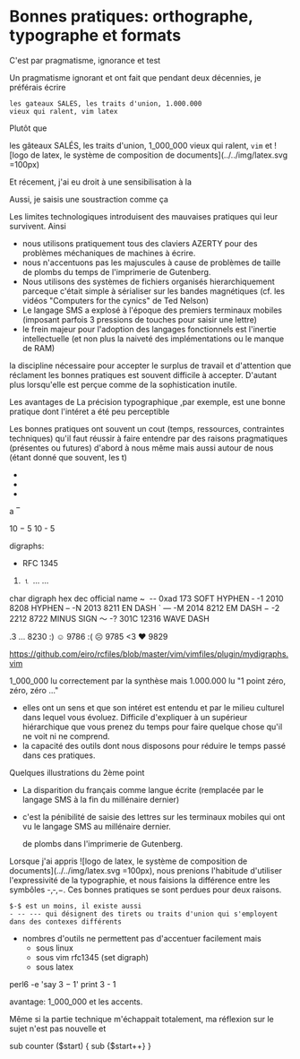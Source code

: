 # Bonnes pratiques: orthographe, typographe et formats

C'est par pragmatisme, ignorance et test

Un pragmatisme ignorant et ont fait que pendant deux décennies, je préférais écrire

    les gateaux SALES, les traits d'union, 1.000.000
    vieux qui ralent, vim latex

Plutôt que

<quote>les gâteaux SALÉS, les traits d'union, 1_000_000 vieux qui ralent, `vim`
et ![logo de latex, le système de composition de documents](../../img/latex.svg =100px)
</quote>

Et récement, j'ai eu droit à une sensibilisation à la 

Aussi, je saisis une soustraction comme ça


Les limites technologiques introduisent des mauvaises pratiques qui leur
survivent. Ainsi

* nous utilisons pratiquement tous des claviers AZERTY pour des problèmes
  méchaniques de machines à écrire.
* nous n'accentuons pas les majuscules à cause de problèmes de taille de plombs
  du temps de l'imprimerie de Gutenberg.
* Nous utilisons des systèmes de fichiers organisés hierarchiquement parceque
  c'était simple à sérialiser sur les bandes magnétiques
  (cf. les vidéos "Computers for the cynics" de Ted Nelson)
* Le langage SMS a explosé à l'époque des premiers terminaux mobiles (imposant
  parfois 3 pressions de touches pour saisir une lettre)
* le frein majeur pour l'adoption des langages fonctionnels est l'inertie
  intellectuelle (et non plus la naiveté des implémentations ou le manque de RAM)

la discipline nécessaire pour accepter le surplus de travail et d'attention
que réclament les bonnes pratiques est souvent difficile à accepter. D'autant
plus lorsqu'elle est perçue comme de la sophistication inutile.



Les avantages de 
La précision typographique ,par exemple, est une bonne pratique dont l'intéret
a été peu perceptible




Les bonnes pratiques ont souvent un cout (temps, ressources, contraintes
techniques) qu'il faut réussir à faire entendre par des raisons pragmatiques
(présentes ou futures) d'abord à nous même mais aussi autour de nous
(étant donné que souvent, les t)

-
-
-

a
‾

10 − 5
10 - 5

digraphs:
* RFC 1345

1.    ⒈ 
...   …

char  digraph	hex	dec	official name ~
­	--	0xad	173	SOFT HYPHEN
‐	-1	2010	8208	HYPHEN
–	-N	2013	8211	EN DASH `
—	-M	2014	8212	EM DASH
−	-2	2212	8722	MINUS SIGN
〜	-?	301C	12316	WAVE DASH


.3 …  8230 :) ☺  9786 :( ☹  9785 <3 ♥  9829

https://github.com/eiro/rcfiles/blob/master/vim/vimfiles/plugin/mydigraphs.vim

1_000_000 lu correctement par la synthèse mais 
1.000.000 lu "1 point zéro, zéro, zéro ..."





* elles ont un sens et que son intéret est entendu et par le milieu culturel
  dans lequel vous évoluez. Difficile d'expliquer à un supérieur hiérarchique
  que vous prenez du temps pour faire quelque chose qu'il ne voit ni ne comprend.
* la capacité des outils dont nous disposons pour réduire le temps passé dans
  ces pratiques.

Quelques illustrations du 2ème point

* La disparition du français comme langue écrite (remplacée par le langage SMS
  à la fin du millénaire dernier) 
* c'est la pénibilité de saisie des lettres sur les terminaux mobiles qui
  ont vu le langage SMS au millénaire dernier.


  de plombs dans l'imprimerie de Gutenberg. 



Lorsque j'ai appris ![logo de latex, le système de composition de
documents](../../img/latex.svg =100px), nous prenions l'habitude d'utiliser
l'expressivité de la typographie, et nous faisions la différence entre
les symbôles -,‐,−. Ces bonnes pratiques se sont perdues pour deux raisons.

    $-$ est un moins, il existe aussi
    - -- --- qui désignent des tirets ou traits d'union qui s'employent
    dans des contexes différents

* nombres d'outils ne permettent pas d'accentuer facilement mais
  * sous linux
  * sous vim rfc1345 (set digraph)
  * sous latex


perl6 -e 'say 3 − 1'
print 3 - 1 

avantage: 1_000_000 et les accents.


Même si la partie technique m'échappait totalement, ma réflexion sur le sujet
n'est pas nouvelle et 

sub counter ($start) { sub {$start++} }


